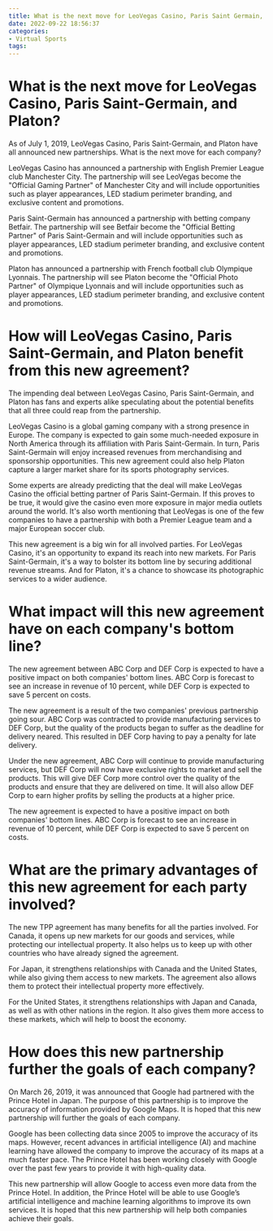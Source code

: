 ```yaml
---
title: What is the next move for LeoVegas Casino, Paris Saint Germain, and Platon
date: 2022-09-22 18:56:37
categories:
- Virtual Sports
tags:
---
```



#  What is the next move for LeoVegas Casino, Paris Saint-Germain, and Platon?

As of July 1, 2019, LeoVegas Casino, Paris Saint-Germain, and Platon have all announced new partnerships. What is the next move for each company?

LeoVegas Casino has announced a partnership with English Premier League club Manchester City. The partnership will see LeoVegas become the "Official Gaming Partner" of Manchester City and will include opportunities such as player appearances, LED stadium perimeter branding, and exclusive content and promotions.

Paris Saint-Germain has announced a partnership with betting company Betfair. The partnership will see Betfair become the "Official Betting Partner" of Paris Saint-Germain and will include opportunities such as player appearances, LED stadium perimeter branding, and exclusive content and promotions.

Platon has announced a partnership with French football club Olympique Lyonnais. The partnership will see Platon become the "Official Photo Partner" of Olympique Lyonnais and will include opportunities such as player appearances, LED stadium perimeter branding, and exclusive content and promotions.

#  How will LeoVegas Casino, Paris Saint-Germain, and Platon benefit from this new agreement?

The impending deal between LeoVegas Casino, Paris Saint-Germain, and Platon has fans and experts alike speculating about the potential benefits that all three could reap from the partnership.

LeoVegas Casino is a global gaming company with a strong presence in Europe. The company is expected to gain some much-needed exposure in North America through its affiliation with Paris Saint-Germain. In turn, Paris Saint-Germain will enjoy increased revenues from merchandising and sponsorship opportunities. This new agreement could also help Platon capture a larger market share for its sports photography services.

Some experts are already predicting that the deal will make LeoVegas Casino the official betting partner of Paris Saint-Germain. If this proves to be true, it would give the casino even more exposure in major media outlets around the world. It's also worth mentioning that LeoVegas is one of the few companies to have a partnership with both a Premier League team and a major European soccer club.

This new agreement is a big win for all involved parties. For LeoVegas Casino, it's an opportunity to expand its reach into new markets. For Paris Saint-Germain, it's a way to bolster its bottom line by securing additional revenue streams. And for Platon, it's a chance to showcase its photographic services to a wider audience.

#  What impact will this new agreement have on each company's bottom line?

The new agreement between ABC Corp and DEF Corp is expected to have a positive impact on both companies' bottom lines. ABC Corp is forecast to see an increase in revenue of 10 percent, while DEF Corp is expected to save 5 percent on costs.

The new agreement is a result of the two companies' previous partnership going sour. ABC Corp was contracted to provide manufacturing services to DEF Corp, but the quality of the products began to suffer as the deadline for delivery neared. This resulted in DEF Corp having to pay a penalty for late delivery.

Under the new agreement, ABC Corp will continue to provide manufacturing services, but DEF Corp will now have exclusive rights to market and sell the products. This will give DEF Corp more control over the quality of the products and ensure that they are delivered on time. It will also allow DEF Corp to earn higher profits by selling the products at a higher price.

The new agreement is expected to have a positive impact on both companies' bottom lines. ABC Corp is forecast to see an increase in revenue of 10 percent, while DEF Corp is expected to save 5 percent on costs.

#  What are the primary advantages of this new agreement for each party involved?

The new TPP agreement has many benefits for all the parties involved. For Canada, it opens up new markets for our goods and services, while protecting our intellectual property. It also helps us to keep up with other countries who have already signed the agreement.

For Japan, it strengthens relationships with Canada and the United States, while also giving them access to new markets. The agreement also allows them to protect their intellectual property more effectively.

For the United States, it strengthens relationships with Japan and Canada, as well as with other nations in the region. It also gives them more access to these markets, which will help to boost the economy.



#  How does this new partnership further the goals of each company?

On March 26, 2019, it was announced that Google had partnered with the Prince Hotel in Japan. The purpose of this partnership is to improve the accuracy of information provided by Google Maps. It is hoped that this new partnership will further the goals of each company.

Google has been collecting data since 2005 to improve the accuracy of its maps. However, recent advances in artificial intelligence (AI) and machine learning have allowed the company to improve the accuracy of its maps at a much faster pace. The Prince Hotel has been working closely with Google over the past few years to provide it with high-quality data.

This new partnership will allow Google to access even more data from the Prince Hotel. In addition, the Prince Hotel will be able to use Google’s artificial intelligence and machine learning algorithms to improve its own services. It is hoped that this new partnership will help both companies achieve their goals.